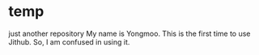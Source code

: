 # temp
just another repository
My name is Yongmoo. This is the first time to use Jithub. So, I am confused in using it.
